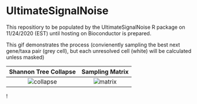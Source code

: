 # UltimateSignalNoise
This repositiory to be populated by the UltimateSignalNoise R package on 11/24/2020 (EST) until hosting on Bioconductor is prepared. 






This gif demonstrates the process (convienently sampling the best next gene/taxa pair (grey cell), but each unresolved cell (white) will be calculated unless masked)

Shannon Tree Collapse             |  Sampling Matrix
:-------------------------:|:-------------------------:
![collapse](https://github.com/jnickfisk/UltimateSignalNoise/blob/main/collapse2.gif)  |  ![matrix](https://github.com/jnickfisk/UltimateSignalNoise/blob/main/collapse1.gif)
!

